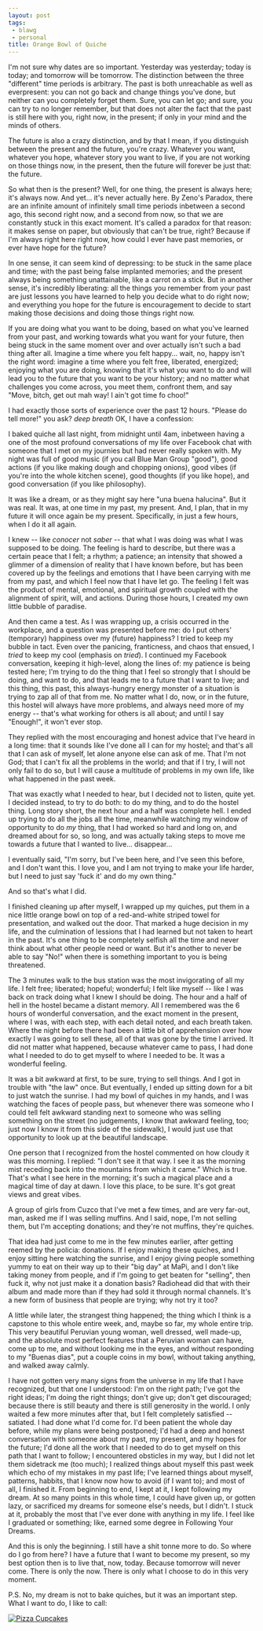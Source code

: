 ```yaml
---
layout: post
tags:
 - blawg
 - personal
title: Orange Bowl of Quiche
---
```


I'm not sure why dates are so important. Yesterday was yesterday; today
is today; and tomorrow will be tomorrow. The distinction between the
three "different" time periods is arbitrary. The past is both
unreachable as well as everpresent: you can not go back and change
things you've done, but neither can you completely forget them. Sure,
you can let go; and sure, you can try to no longer remember, but that does not
alter the fact that the past is still here with you, right now, in the
present; if only in your mind and the minds of others.

The future is also a crazy distinction, and by that I mean, if you
distinguish between the present and the future, you're crazy. Whatever
you want, whatever you hope, whatever story you want to live, if you are
not working on those things now, in the present, then the future will
forever be just that: the future.

So what then is the present? Well, for one thing, the present is always
here; it's always now. And yet... it's never actually here. By Zeno's
Paradox, there are an infinite amount of infinitely small time periods
inbetween a second ago, this second right now, and a second from now, so that we are
constantly stuck in this exact moment. It's called a paradox for that
reason: it makes sense on paper, but obviously that can't be true, right? Because if I'm always right
here right now, how could I ever have past memories, or ever have hope
for the future?

In one sense, it can seem kind of depressing: to be stuck in the same
place and time; with the past being false implanted memories; and the present always being something
unattainable, like a carrot on a stick. But in another sense, it's
incredibly liberating: all the things you remember from your past are
just lessons you have learned to help you decide what to do right now;
and everything you hope for the future is encouragement to decide to
start making those decisions and doing those things right now.

If you are doing what you want to be doing, based on what you've learned
from your past, and working towards what you want for your future, then being stuck in
the same moment over and over actually isn't such a bad thing after all.
Imagine a time where you felt happy... wait, no, happy isn't the right
word: imagine a time where you felt free, liberated, energized; enjoying
what you are doing, knowing that it's what you want to do and will lead
you to the future that you want to be your history; and no matter what
challenges you come across, you meet them, confront them, and say "Move, bitch, get out mah way! I ain't got time fo
choo!"

I had exactly those sorts of experience over the past 12 hours. "Please
do tell more!" you ask? *deep breath* OK, I have a confession:

I baked quiche all last night, from midnight until 4am, inbetween having a one of the most
profound conversations of my life over Facebook chat with someone that I
met on my journies but had never really spoken with. My night was full
of good music (if you call Blue Man Group "good"), good
actions (if you like making dough and chopping onions), good vibes (if
you're into the whole kitchen scene), good thoughts (if you like hope),
and good conversation (if you like philosophy).

It was like a dream, or as they might say here "una buena halucina". But
it was real. It was, at one time in my past, my present. And, I plan,
that in my future it will once again be my present. Specifically, in
just a few hours, when I do it all again.

I knew -- like *conocer* not *saber* -- that what I was doing was what I was
supposed to be doing. The feeling is hard to describe, but there was a
certain peace that I felt; a rhythm; a patience; an intensity that
showed a glimmer of a dimension of reality that I have known before, but
has been covered up by the feelings and emotions that I have been
carrying with me from my past, and which I feel now that I have let go.
The feeling I felt was the product of mental, emotional, and spiritual growth coupled with
the alignment of spirit, will, and actions. During those hours, I
created my own little bubble of paradise.

And then came a test. As I was wrapping up, a crisis occurred in the
workplace, and a question was presented before me: do I put others'
(temporary) happiness over my (future) happiness? I tried to keep my bubble in tact.
Even over the panicing, franticness, and chaos that ensued, I *tried* to
keep my cool (emphasis on *tried*). I continued my Facebook conversation,
keeping it high-level, along the lines of: my patience is being tested
here; I'm trying to do the thing that I feel so strongly that I should
be doing, and want to do, and that leads me to a future that I want to
live; and this thing, this past, this always-hungry energy monster of a
situation is trying to zap all of that from me. No matter what I do,
now, or in the future, this hostel will always have more problems, and
always need more of my energy -- that's what working for others is all
about; and until I say "Enough!", it won't ever stop.

They replied with the most encouraging and honest advice that I've heard
in a long time: that it sounds like I've done all I can for my hostel;
and that's all that I can ask of myself, let alone anyone else can ask
of me. That I'm not God; that I can't fix all the problems in the world;
and that if I try, I will not only fail to do so, but I will cause a
multitude of problems in my own life, like what happened in the past
week.

That was exactly what I needed to hear, but I decided not to listen,
quite yet. I decided instead, to try to do both: to do my thing, and to
do the hostel thing. Long story short, the next hour and a half was complete hell.
I ended up trying to do all the jobs all
the time, meanwhile watching my window of opportunity to do *my* thing, that I had worked so hard and long on, and dreamed about
for so, so long, and was actually taking steps to move me towards a future
that I wanted to live... disappear...

I eventually said, "I'm sorry, but I've been here, and I've seen this
before, and I don't want this. I love you, and I am not trying to make
your life harder, but I need to just say 'fuck it' and do my own thing."

And so that's what I did.

I finished cleaning up after myself, I wrapped up my quiches, put them
in a nice little orange bowl on top of a red-and-white striped towel for
presentation, and walked out the door. That marked a huge decision in my
life, and the culmination of lessions that I had learned but not taken
to heart in the past. It's one thing to be completely selfish all the
time and never think about what other people need or want. But it's
another to never be able to say "No!" when there is something important
to you is being threatened.

The 3 minutes walk to the bus station was the most invigorating of all
my life. I felt free; liberated; hopeful; wonderful; I felt like myself
-- like I was back on track doing what I knew I should be doing. The
hour and a half of hell in the hostel became a distant memory. All I
remembered was the 6 hours of wonderful conversation, and the exact
moment in the present, where I was, with each step, with each detail
noted, and each breath taken. Where the night before there had been a
little bit of apprehension over how exactly I was going to sell these,
all of that was gone by the time I arrived. It did not matter what
happened, because whatever came to pass, I had done what I needed to do
to get myself to where I needed to be. It was a wonderful feeling.

It was a bit awkward at first, to be sure, trying to sell things. And I
got in trouble with "the law" once. But eventually, I ended up sitting
down for a bit to just watch the sunrise. I
had my bowl of quiches in my hands, and I was watching the faces of
people pass, but whenever there was someone who I could tell felt
awkward standing next to someone who was selling something on the street
(no judgements, I know that awkward feeling, too; just now I know it
from this side of the sidewalk), I would just use that opportunity to look
up at the beautiful landscape.

One person that I recognized from the
hostel commented on how cloudy it was this morning. I replied: "I don't
see it that way. I see it as the morning mist receding back into the
mountains from which it came." Which is true. That's what I see here in
the morning; it's such a magical place and a magical time of day at
dawn. I love this place, to be sure. It's got great views and great
vibes.

A group of girls from Cuzco
that I've met a few times, and are very far-out, man, asked me if I was
selling muffins. And I said, nope, I'm not selling them, but I'm
accepting donations; and they're not muffins, they're quiches.

That idea had just come to me in the few minutes earlier, after getting
reemed by the policia: donations. If I enjoy
making these quiches, and I enjoy sitting here watching the sunrise, and
I enjoy giving people something yummy to eat on their way up to their
"big day" at MaPi, and I don't like taking money from people, and if I'm going to get beaten for "selling", then
fuck it, why not just make it a donation basis? Radiohead did that with
their album and made more than if they had sold it through normal
channels. It's a new form of business that people are trying; why not
try it too?

A little while later, the strangest thing happened; the thing which I think is
a capstone to this whole entire week, and, maybe so far, my whole entire
trip. This very beautiful Peruvian young
woman, well dressed, well made-up, and the absolute most perfect
features that a Peruvian woman can have, come up to me, and without looking me in the eyes, and without
responding to my "Buenas dias", put a couple coins in my
bowl, without taking anything, and walked away calmly.

I have not gotten very many signs from the universe in my
life that I have recognized, but that one I understood: I'm on the right path; I've got the
right ideas; I'm doing the right things; don't give up; don't get
discouraged; because there is still beauty and there is still generosity
in the world. I only waited a few more minutes after that, but I felt
completely satisfied -- satiated. I had done what I'd come for. I'd been patient the
whole day before, while my plans were being postponed; I'd had a deep
and honest conversation with someone about my past, my present, and my
hopes for the future; I'd done all the work that I needed to do to get
myself on this path that I want to follow; I encountered obsticles in my
way, but I did not let them sidetrack me (too much); I realized things
about myself this past week which echo of my mistakes in my past life;
I've learned things about myself, patterns, habbits, that I know now how
to avoid (if I want to); and most of all, I finished it. From beginning
to end, I kept at it, I kept following my dream. At so many points in
this whole time, I could have given up, or gotten lazy, or sacrificed my
dreams for someone else's needs, but I didn't. I stuck at it, probably
the most that I've ever done with anything in my life. I feel like I
graduated or something; like, earned some degree in Following Your
Dreams.

And this is only the beginning. I still have a shit tonne more to do. So where do I go from here? I have a future that I want
to become my present, so my best option then is to live that, now,
today. Because tomorrow will never come. There is only the now. There is
only what I choose to do in this very moment.

P.S. No, my dream is not to bake quiches, but it was an important step.
What I want to do, I like to call:

[![Pizza Cupcakes][2]][1]

  [1]: http://konreu.com/pizza-cupcaeks.pdf
  [2]: http://konreu.com/pizza-cupcaeks.png (PizzA Cupcaeks!)


